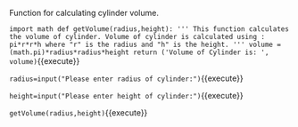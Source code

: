 Function for calculating cylinder volume.

`
import math
def getVolume(radius,height):
	'''
		This function calculates the volume of cylinder.
		Volume of cylinder is calculated using : pi*r*r*h
		where "r" is the radius and "h" is the height.
	'''
	volume =  (math.pi)*radius*radius*height
	return ('Volume of Cylinder is: ', volume)
`{{execute}}

`
radius=input("Please enter radius of cylinder:")
`{{execute}}

`
height=input("Please enter height of cylinder:")
`{{execute}}

`
getVolume(radius,height)
`{{execute}}

